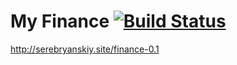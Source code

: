 # My Finance [![Build Status](https://travis-ci.org/MaxMoto1702/finance.svg?branch=master)](https://travis-ci.org/MaxMoto1702/finance)

http://serebryanskiy.site/finance-0.1